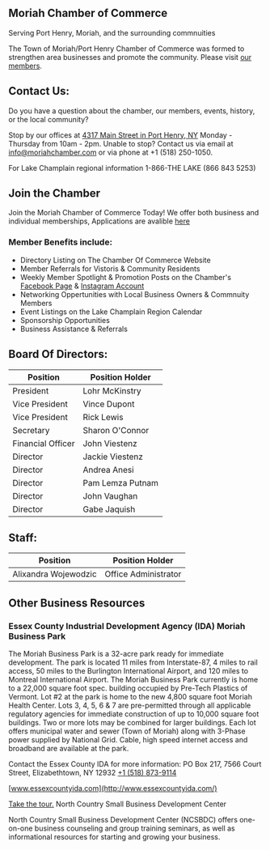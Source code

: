 ## Moriah Chamber of Commerce
Serving Port Henry, Moriah, and the surrounding commnuities 

The Town of Moriah/Port Henry Chamber of Commerce was formed to strengthen area businesses and promote the community.  Please visit [our members](https://www.porthenrymoriah.com/living-here/chamber-commerce/chamber-members). 

## Contact Us:
Do you have a question about the chamber, our members, events, history, or the local community?

Stop by our offices at [4317 Main Street in Port Henry, NY](https://goo.gl/maps/h3s3m3WNrJjhorgQ7) Monday - Thursday from 10am - 2pm.
Unable to stop? Contact us via email at [info@moriahchamber.com](mailto:info@moriahchamber.com) or via phone at +1 (518) 250-1050.

For Lake Champlain regional information 1-866-THE LAKE (866 843 5253)

## Join the Chamber
Join the Moriah Chamber of Commerce Today! We offer both business and individual memberships, Applications are avalible [here](./Moriah_Chamber_Application.pdf)

### Member Benefits include: 
 - Directory Listing on The Chamber Of Commerce Website
 - Member Referrals for Vistoris &amp; Community Residents
 - Weekly Member Spotlight &amp; Promotion Posts on the Chamber's [Facebook Page](https://www.facebook.com/moriahchamberny) & [Instagram Account](#)
 - Networking Oppertunities with Local Business Owners &amp; Commnuity Members
 - Event Listings on the Lake Champlain Region Calendar
 - Sponsorship Opportunities
 - Business Assistance &amp; Referrals


## Board Of Directors:

| Position          | Position Holder  |
|-------------------|------------------|
| President         | Lohr McKinstry   |
| Vice President    | Vince Dupont     |
| Vice President    | Rick Lewis       |
| Secretary         | Sharon O'Connor  |
| Financial Officer | John Viestenz    |
| Director          | Jackie Viestenz  |
| Director          | Andrea Anesi     |
| Director          | Pam Lemza Putnam |
| Director          | John Vaughan     |
| Director          | Gabe Jaquish     |

 ## Staff:
 
| Position             | Position Holder      |
|----------------------|----------------------|
| Alixandra Wojewodzic | Office Administrator |
 
## Other Business Resources
### Essex County Industrial Development Agency (IDA) Moriah Business Park

The Moriah Business Park is a 32-acre park ready for immediate development. The park is located 11 miles from Interstate-87, 4 miles to rail access, 50 miles to the Burlington International Airport, and 120 miles to Montreal International Airport. The Moriah Business Park currently is home to a 22,000 square foot spec. building occupied by Pre-Tech Plastics of Vermont. Lot #2 at the park is home to the new 4,800 square foot Moriah Health Center. Lots 3, 4, 5, 6 & 7 are pre-permitted through all applicable regulatory agencies for immediate construction of up to 10,000 square foot buildings. Two or more lots may be combined for larger buildings. Each lot offers municipal water and sewer (Town of Moriah) along with 3-Phase power supplied by National Grid. Cable, high speed internet access and broadband are available at the park. 

Contact the Essex County IDA for more information:
PO Box 217, 7566 Court Street, Elizabethtown, NY 12932 
[+1 (518) 873-9114](tel:15188739114)

[www.essexcountyida.com](http://www.essexcountyida.com/)

[Take the tour.](http://www.essexcountyida.com/parks/moriah_tour/fromspace.html)
North Country Small Business Development Center

North Country Small Business Development Center (NCSBDC) offers one-on-one business counseling and group training seminars, as well as informational resources for starting and growing your business.
